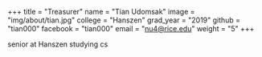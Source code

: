 +++
title = "Treasurer"
name = "Tian Udomsak"
image = "img/about/tian.jpg"
college = "Hanszen"
grad_year = "2019"
github = "tian000"
facebook = "tian000"
email = "nu4@rice.edu"
weight = "5"
+++

senior at Hanszen studying cs  

